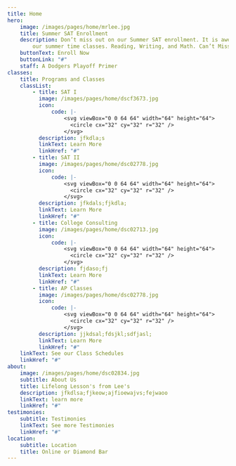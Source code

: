 ```yaml
---
title: Home
hero:
    image: /images/pages/home/mrlee.jpg
    title: Summer SAT Enrollment
    description: Don’t miss out on our Summer SAT enrollment. It is awesome. we love
        our summer time classes. Reading, Writing, and Math. Can’t Miss!
    buttonText: Enroll Now
    buttonLink: "#"
    staff: A Dodgers Playoff Primer
classes:
    title: Programs and Classes
    classList:
        - title: SAT I
          image: /images/pages/home/dscf3673.jpg
          icon:
              code: |-
                  <svg viewBox="0 0 64 64" width="64" height="64">
                    <circle cx="32" cy="32" r="32" />
                  </svg>
          description: jfkdla;s
          linkText: Learn More
          linkHref: "#"
        - title: SAT II
          image: /images/pages/home/dsc02778.jpg
          icon:
              code: |-
                  <svg viewBox="0 0 64 64" width="64" height="64">
                    <circle cx="32" cy="32" r="32" />
                  </svg>
          description: jfkdals;fjkdla;
          linkText: Learn More
          linkHref: "#"
        - title: College Consulting
          image: /images/pages/home/dsc02713.jpg
          icon:
              code: |-
                  <svg viewBox="0 0 64 64" width="64" height="64">
                    <circle cx="32" cy="32" r="32" />
                  </svg>
          description: fjdaso;fj
          linkText: Learn More
          linkHref: "#"
        - title: AP Classes
          image: /images/pages/home/dsc02778.jpg
          icon:
              code: |-
                  <svg viewBox="0 0 64 64" width="64" height="64">
                    <circle cx="32" cy="32" r="32" />
                  </svg>
          description: jjkdsal;fdsjkl;sdfjasl;
          linkText: Learn More
          linkHref: "#"
    linkText: See our Class Schedules
    linkHref: "#"
about:
    image: /images/pages/home/dsc02834.jpg
    subtitle: About Us
    title: Lifelong Lesson's from Lee's
    description: jfkdlsa;fjkeow;ajfioewajvs;fejwaoo
    linkText: learn more
    linkHref: "#"
testimonies:
    subtitle: Testimonies
    linkText: See more Testimonies
    linkHref: "#"
location:
    subtitle: Location
    title: Online or Diamond Bar
---
```

